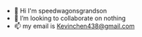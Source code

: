- 👋 Hi I'm speedwagonsgrandson
- 💞️ I’m looking to collaborate on nothing
- 📫 my email is Kevinchen438@gmail.com

<!---
Speedwagonsgrandson/Speedwagonsgrandson is a ✨ special ✨ repository because its `README.md` (this file) appears on your GitHub profile.
You can click the Preview link to take a look at your changes.
--->
